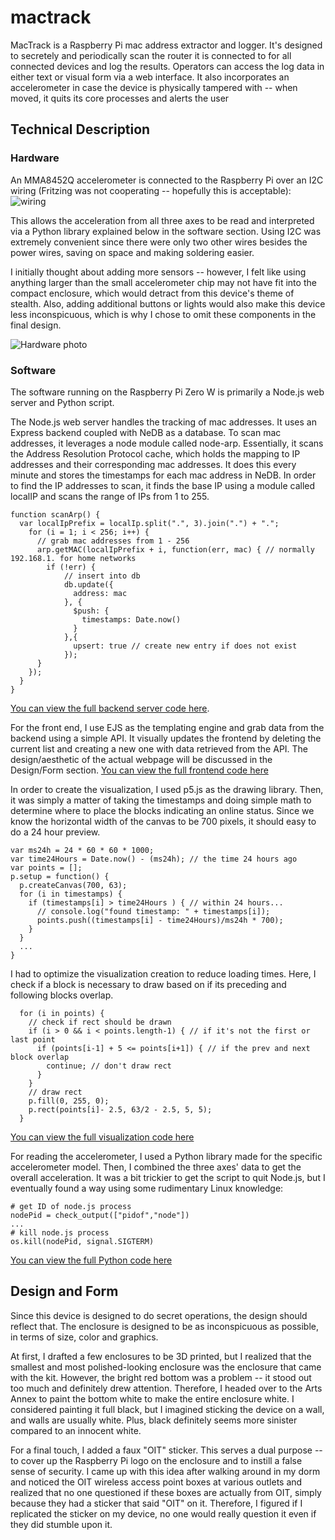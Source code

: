 # mactrack

MacTrack is a Raspberry Pi mac address extractor and logger. 
It's designed to secretely and periodically scan the router it is connected to for all connected devices and log the results.
Operators can access the log data in either text or visual form via a web interface.
It also incorporates an accelerometer in case the device is physically tampered with -- when moved, it quits its core processes and alerts the user

## Technical Description
### Hardware
An MMA8452Q accelerometer is connected to the Raspberry Pi over an I2C wiring (Fritzing was not cooperating -- hopefully this is acceptable):
![wiring](https://i.imgur.com/E9DGD1K.png)

This allows the acceleration from all three axes to be read and interpreted via a Python library explained below in the software section. Using I2C was extremely convenient since there were only two other wires besides the power wires, saving on space and making soldering easier.

I initially thought about adding more sensors -- however, I felt like using anything larger than the small accelerometer chip may not have fit into the compact enclosure, which would detract from this device's theme of stealth. Also, adding additional buttons or lights would also make this device less inconspicuous, which is why I chose to omit these components in the final design.

![Hardware photo](https://i.imgur.com/Pj1E3Od.png)

### Software
The software running on the Raspberry Pi Zero W is primarily a Node.js web server and Python script. 

The Node.js web server handles the tracking of mac addresses. It uses an Express backend coupled with NeDB as a database. 
To scan mac addresses, it leverages a node module called node-arp. 
Essentially, it scans the Address Resolution Protocol cache, which holds the mapping to IP addresses and their corresponding mac addresses.
It does this every minute and stores the timestamps for each mac address in NeDB. 
In order to find the IP addresses to scan, it finds the base IP using a module called localIP and scans the range of IPs from 1 to 255.

    function scanArp() {
      var localIpPrefix = localIp.split(".", 3).join(".") + ".";
        for (i = 1; i < 256; i++) {
          // grab mac addresses from 1 - 256
          arp.getMAC(localIpPrefix + i, function(err, mac) { // normally 192.168.1. for home networks
            if (!err) {
                // insert into db
                db.update({
                  address: mac
                }, {
                  $push: {
                    timestamps: Date.now()
                  }
                },{
                  upsert: true // create new entry if does not exist
                });
          }
        });
      }
    }

[You can view the full backend server code here](https://github.com/williamyeny/mactrack/blob/master/index.js).

For the front end, I use EJS as the templating engine and grab data from the backend using a simple API.
It visually updates the frontend by deleting the current list and creating a new one with data retrieved from the API. The design/aesthetic of the actual webpage will be discussed in the Design/Form section.
[You can view the full frontend code here](https://github.com/williamyeny/mactrack/blob/master/public/js/macList.js)

In order to create the visualization, I used p5.js as the drawing library. 
Then, it was simply a matter of taking the timestamps and doing simple math to determine where to place the blocks indicating an online status.
Since we know the horizontal width of the canvas to be 700 pixels, it should easy to do a 24 hour preview.

    var ms24h = 24 * 60 * 60 * 1000;
    var time24Hours = Date.now() - (ms24h); // the time 24 hours ago
    var points = [];
    p.setup = function() {
      p.createCanvas(700, 63);
      for (i in timestamps) {
        if (timestamps[i] > time24Hours ) { // within 24 hours...
          // console.log("found timestamp: " + timestamps[i]);
          points.push((timestamps[i] - time24Hours)/ms24h * 700);
        }
      }
      ...
    }

I had to optimize the visualization creation to reduce loading times. 
Here, I check if a block is necessary to draw based on if its preceding and following blocks overlap.

      for (i in points) {
        // check if rect should be drawn
        if (i > 0 && i < points.length-1) { // if it's not the first or last point
          if (points[i-1] + 5 <= points[i+1]) { // if the prev and next block overlap
            continue; // don't draw rect
          }
        }
        // draw rect
        p.fill(0, 255, 0);
        p.rect(points[i]- 2.5, 63/2 - 2.5, 5, 5);
      }

[You can view the full visualization code here](https://github.com/williamyeny/mactrack/blob/master/public/js/statusGraph.js)

For reading the accelerometer, I used a Python library made for the specific accelerometer model. Then, I combined the three axes' data to get the overall acceleration. It was a bit trickier to get the script to quit Node.js, but I eventually found a way using some rudimentary Linux knowledge:

    # get ID of node.js process
    nodePid = check_output(["pidof","node"])
    ...
    # kill node.js process
    os.kill(nodePid, signal.SIGTERM)

[You can view the full Python code here](https://github.com/williamyeny/mactrack/blob/master/accel.py)

## Design and Form

Since this device is designed to do secret operations, the design should reflect that. The enclosure is designed to be as inconspicuous as possible, in terms of size, color and graphics.

At first, I drafted a few enclosures to be 3D printed, but I realized that the smallest and most polished-looking enclosure was the enclosure that came with the kit. However, the bright red bottom was a problem -- it stood out too much and definitely drew attention. Therefore, I headed over to the Arts Annex to paint the bottom white to make the entire enclosure white. I considered painting it full black, but I imagined sticking the device on a wall, and walls are usually white. Plus, black definitely seems more sinister compared to an innocent white. 

For a final touch, I added a faux "OIT" sticker. This serves a dual purpose -- to cover up the Raspberry Pi logo on the enclosure and to instill a false sense of security. I came up with this idea after walking around in my dorm and noticed the OIT wireless access point boxes at various outlets and realized that no one questioned if these boxes are actually from OIT, simply because they had a sticker that said "OIT" on it. Therefore, I figured if I replicated the sticker on my device, no one would really question it even if they did stumble upon it.





